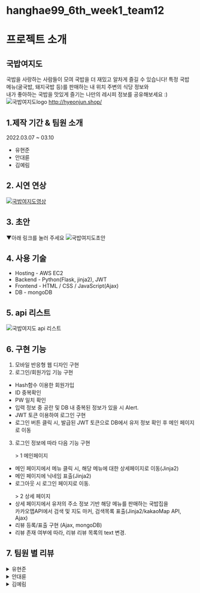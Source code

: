# hanghae99_6th_week1_team12
# 프로젝트 소개
## 국밥여지도
국밥을 사랑하는 사람들이 모여 국밥을 더 재밌고 알차게 즐길 수 있습니다!
특정 국밥 메뉴(굴국밥, 돼지국밥 등)를 판매하는 내 위치 주변의 식당 정보와<br/>
내가 좋아하는 국밥을 맛있게 즐기는 나만의 레시피 정보를 공유해보세요 :)
![국밥여지도logo](https://user-images.githubusercontent.com/101086604/157632341-f0b3bf12-d24d-4f83-9ccb-b0785379ebbc.png)
http://hyeonjun.shop/
##  1.제작 기간 & 팀원 소개
2022.03.07 ~ 03.10
- 유현준
- 안대륜
- 김예림
## 2. 시연 연상 
[![국밥여지도영상](https://i.ytimg.com/an_webp/Jch7Okq-Whc/mqdefault_6s.webp?du=3000&sqp=CIDxppEG&rs=AOn4CLAMGi6bchbLpe8R0nHfYaBLHiW2Wg)](https://www.youtube.com/watch?v=Jch7Okq-Whc)
## 3. 초안
▼아래 링크를 눌러 주세요
![국밥여지도초안](https://velog.io/@kr4460/%ED%95%AD%ED%95%B4-99-6%EA%B8%B0-1%EC%A3%BC%EC%B0%A8-12%EC%A1%B0-S.A)
## 4. 사용 기술
- Hosting - AWS EC2 </br>
- Backend - Python(Flask, jinja2), JWT </br>
- Frontend - HTML / CSS / JavaScript(Ajax) </br>
- DB - mongoDB </br>
## 5. api 리스트
![국밥여지도 api 리스트](https://user-images.githubusercontent.com/101086604/157633596-a01cf3ce-34c1-4bb7-8ec2-160652060be9.PNG)
## 6. 구현 기능
1. 모바일 반응형 웹 디자인 구현
2. 로그인/회원가입 기능 구현
- Hash함수 이용한 회원가입
- ID 중복확인
- PW 일치 확인
- 입력 정보 중 공란 및 DB 내 중복된 정보가 있을 시 Alert.
- JWT 토큰 이용하여 로그인 구현
- 로그인 버튼 클릭 시, 발급된 JWT 토큰으로 DB에서 유저 정보 확인 후 메인 페이지로 이동
3. 로그인 정보에 따라 다음 기능 구현</p>
&gt;  1 메인페이지
- 메인 페이지에서 메뉴 클릭 시, 해당 메뉴에 대한 상세페이지로 이동(Jinja2)
- 메인 페이지에 닉네임 표출(Jinja2)
- 로그아웃 시 로그인 페이지로 이동.</p>
&gt;  2 상세 페이지
- 상세 페이지에서 유저의 주소 정보 기반 해당 메뉴를 판매하는 국밥집을</br>
  카카오맵API에서 검색 및 지도 마커, 검색목록 표출(Jinja2/kakaoMap API, Ajax)
- 리뷰 등록/표출 구현 (Ajax, mongoDB)
- 리뷰 존재 여부에 따라, 리뷰 리뷰 목록의 text 변경.
## 7. 팀원 별 리뷰
<details>
    <summary>
        유현준
    </summary>
    <div markcown="1">
        웹프로젝트를 완성시키는 것도 처음이지만, 팀장으로서 이를 리드하는 것은 더더욱 처음이었기 때문에, 아직도 팀원 모두가 유의미하게 성장하는데 많이 보탬이 되지 못했던 것 같아, 많은 아쉬움이 남는다. 그럼에도 불구하고, 갑작스런 웹 미니 프로젝트를 통해, '개발'이란 작업은 완벽하게 개념을 숙지하고 뛰어드는 작업이 아니라, 문제를 실시간으로 해결해가면서 개념을 숙지하고, 배워나가는 작업이라는 것을 뼈저리게 느낄 수 있었다. 그리고 개발자 간에 협업을 어떻게 하는 것이 좋을지 많은 고민을 남게 한 시간이었다. 개인적으로, 깃헙을 잘 활용하는 법을 좀 더 배워야겠다.
    </div>
</details>
<details>
    <summary>
        안대륜
    </summary>
    <div markcown="1">
        1주차 미니프로젝트를 진행하는 동안 벽을 느끼게되었고 ,시작전에 더 철저히 준비해서 올껄 이라는 후회와 제 실력이 너무나 부족함을 깨닫게 되었습니다 그러면서 자연스럽게 팀원분들을 의지하게되어 죄송한마음이 컸었고, 이번에 일단 한번 프로젝트를 준비하면서 부딪쳐본것을 경험삼아 포기하지 않고 얼른 나도 성장해서 다음 프로젝트에서는 2인분이상해서 팀원들을 커버할수있는실력을가지기위해 잠을 더줄이고 열심히 하기로 결심하게되었습니다..
    </div>
</details>
<details>
    <summary>
        김예림
    </summary>
    <div markcown="1">
        시작전에 많은 공부를 하고 했으면 좋았을 것이라고 생각했다. 그리고 가장 중요한 것은 협업하는 툴을 잘 다루는 법을 배워서 잘 커뮤니케이션 하는 것이 중요하다는 생각이 들었다. 기여한 바가 작지만 그래도 팀장님께서 하드캐리해주신 덕분에 프로젝트를 잘 끝낼 수 있어서 감사하다. 
    </div>
</details>
